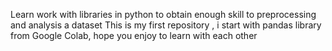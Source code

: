 Learn work with libraries in python to obtain enough skill to preprocessing and analysis a dataset 
This is my first repository , i start with pandas library from Google Colab, hope you enjoy  to learn with each other
